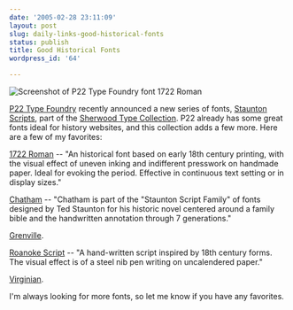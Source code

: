 ```yaml
---
date: '2005-02-28 23:11:09'
layout: post
slug: daily-links-good-historical-fonts
status: publish
title: Good Historical Fonts
wordpress_id: '64'

---
```


![Screenshot of P22 Type Foundry font 1722 Roman](http://www.clioweb.org/i/p22_scr.jpg)


[P22 Type Foundry](http://www.p22.com) recently announced a new series of fonts, [Staunton Scripts](http://www.p22.com/sherwoodtype/StauntonScripts.html), part of the [Sherwood Type Collection](http://www.p22.com/sherwoodtype/fonts.html). P22 already has some great fonts ideal for history websites, and this collection adds a few more. Here are a few of my favorites:




[1722 Roman](http://www.p22.com/sherwoodtype/1722.html) -- "An historical font based on early 18th century printing, with the visual effect of uneven inking and indifferent presswork on handmade paper. Ideal for evoking the period. Effective in continuous text setting or in display sizes."




[Chatham](http://www.p22.com/sherwoodtype/Chatham.html) -- "Chatham is part of the "Staunton Script Family" of fonts designed by Ted Staunton for his historic novel centered around a family bible and the handwritten annotation through 7 generations."




[Grenville](http://www.p22.com/sherwoodtype/Grenville.html).




[Roanoke Script](http://www.p22.com/sherwoodtype/roanoke.html) -- "A hand-written script inspired by 18th century forms. The visual effect is of a steel nib pen writing on uncalendered paper."




[Virginian](http://www.p22.com/sherwoodtype/Virginian.html).




I'm always looking for more fonts, so let me know if you have any favorites.
